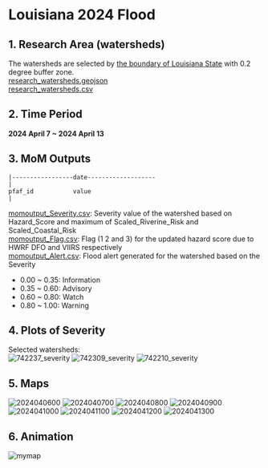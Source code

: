 # Louisiana 2024 Flood
## 1. Research Area (watersheds)
The watersheds are selected by [the boundary of Louisiana State](Louisiana_State.geojson) with 0.2 degree buffer zone.  
[research_watersheds.geojson](research_watersheds.geojson)  
[research_watersheds.csv](research_watersheds.csv)

## 2. Time Period
**2024 April 7 ~ 2024 April 13**
## 3. MoM Outputs

```
|-----------------date-------------------
|
pfaf_id           value
|
```
[momoutput_Severity.csv](momoutput_Severity.csv): Severity value of the watershed based on Hazard_Score and maximum of Scaled_Riverine_Risk and Scaled_Coastal_Risk    
[momoutput_Flag.csv](momoutput_Flag.csv): Flag (1 2 and 3) for the updated hazard score due to HWRF DFO and VIIRS respectively   
[momoutput_Alert.csv](momoutput_Alert.csv): Flood alert generated for the watershed based on the Severity 
* 0.00 ~ 0.35: Information
* 0.35 ~ 0.60: Advisory
* 0.60 ~ 0.80: Watch
* 0.80 ~ 1.00: Warning 
## 4. Plots of Severity 
Selected watersheds:  
![742237_severity](https://github.com/Global-Flood-Assessment/ModelOfModels/assets/6643873/82083ba9-d94c-4282-bcfd-9057ad84cd74)
![742309_severity](https://github.com/Global-Flood-Assessment/ModelOfModels/assets/6643873/cf877489-ef83-4794-b05c-2bf6c3d33101)
![742210_severity](https://github.com/Global-Flood-Assessment/ModelOfModels/assets/6643873/b688fed5-7b65-4463-890a-7561af2c070b)

## 5. Maps
![2024040600](https://github.com/Global-Flood-Assessment/ModelOfModels/assets/6643873/6a0ef5f8-d08c-49df-ba71-feba6f645572)
![2024040700](https://github.com/Global-Flood-Assessment/ModelOfModels/assets/6643873/aac87d44-e46d-42ad-8025-0f59b9bedc98)
![2024040800](https://github.com/Global-Flood-Assessment/ModelOfModels/assets/6643873/467838ad-482f-4497-8b83-956648c4ce5b)
![2024040900](https://github.com/Global-Flood-Assessment/ModelOfModels/assets/6643873/72c1d196-0a62-48d3-8372-cb8a36a4f98b)
![2024041000](https://github.com/Global-Flood-Assessment/ModelOfModels/assets/6643873/73258d66-88f6-4d34-8b7d-338b134bf7cf)
![2024041100](https://github.com/Global-Flood-Assessment/ModelOfModels/assets/6643873/be80ec73-d549-456c-be89-b6803ffbab07)
![2024041200](https://github.com/Global-Flood-Assessment/ModelOfModels/assets/6643873/2b6feddf-4727-4f3b-8200-cb79d488cf84)
![2024041300](https://github.com/Global-Flood-Assessment/ModelOfModels/assets/6643873/5ed8456a-f2dc-4945-b2b7-b45dd418dea3)

## 6. Animation
![mymap](https://github.com/Global-Flood-Assessment/ModelOfModels/assets/6643873/9f3262f9-31f7-4f99-b934-0deafa34e7a1)
